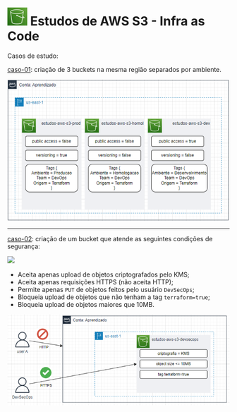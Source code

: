 # ![S3](../imagens/S3.png "Ícone do AWS S3") Estudos de AWS S3 - Infra as Code

Casos de estudo:

[caso-01](./caso-01/): criação de 3 buckets na mesma região separados por ambiente.

![caso 01](../imagens/iac-caso-01.png "arquitetura do caso-01")

---

[caso-02](../caso-02/): criação de um bucket que atende as seguintes condições de segurança:

![](https://img.shields.io/badge/-Em_Construção-darkred?style=for-the-badge&logo=&logoColor=white)

* Aceita apenas upload de objetos criptografados pelo KMS;
* Aceita apenas requisições HTTPS (não aceita HTTP);
* Permite apenas `PUT` de objetos feitos pelo usuário `DevSecOps`;
* Bloqueia upload de objetos que não tenham a tag `terraform=true`;
* Bloqueia upload de objetos maiores que 10MB.

![caso-02](../imagens/iac-caso-02.png "Arquitetura do caso-02")